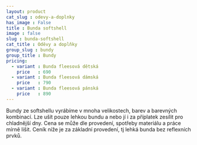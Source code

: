 ```yaml
---
layout: product
cat_slug : odevy-a-doplnky
has_image : False
title : Bunda softshell
image : false
slug : bunda-softshell
cat_title : Oděvy a doplňky
group_slug : bundy
group_title : Bundy
pricing:
  - variant : Bunda fleesová dětská
    price   : 690
  - variant : Bunda fleesová dámská
    price   : 790
  - variant : Bunda fleesová pánská
    price   : 890
---
```


Bundy ze softshellu vyrábíme v mnoha velikostech, barev a barevných kombinací. Lze ušít pouze lehkou bundu a nebo jí i za příplatek zesílit pro chladnější dny. Cena se může dle provedení, spotřeby materiálu a práce mírně lišit. Ceník níže je za základní provedení, tj lehká bunda bez reflexních prvků.

